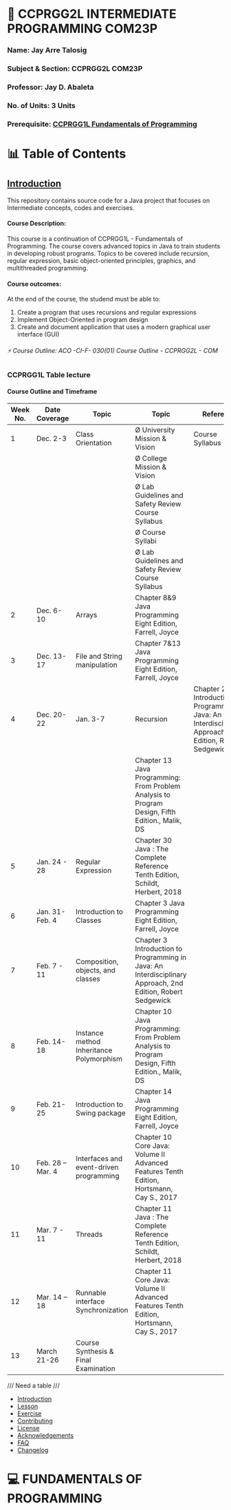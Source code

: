 # 💫 CCPRGG2L INTERMEDIATE PROGRAMMING COM23P        
### Name: Jay Arre Talosig  
### Subject & Section: CCPRGG2L COM23P   
### Professor: Jay D. Abaleta          
### No. of Units: 3 Units
### Prerequisite: [CCPRGG1L Fundamentals of Programming](https://github.com/flexycode/CCPRGG1L_FUNDAMENTALS_COM23P)

# 📊 Table of Contents

## [Introduction](#introduction)
This repository contains source code for a Java project that focuses on Intermediate concepts, codes and exercises.

#### Course Description:
This course is a continuation of CCPRGG1L - Fundamentals of Programming. The course covers advanced topics in Java to train students in developing robust programs. Topics to be covered include recursion, regular expression, basic object-oriented principles, graphics, and multithreaded programming.

#### Course outcomes:
At the end of the course, the studend must be able to:
1. Create a program that uses recursions and regular expressions
2. Implement Object-Oriented in program design
3. Create and document application that uses a modern graphical user interface (GUI)

###### ⚡ Course Outline: ACO -CI-F- 030(01) Course Outline - CCPRGG2L - COM
  
### CCPRGG1L Table lecture
#### Course Outline and Timeframe

| Week No. | Date Coverage    | Topic                                     | Topic                                                             | Reference                                                             |
|----------|------------------|-------------------------------------------|-------------------------------------------------------------------|-----------------------------------------------------------------------|
| 1        | Dec. 2-3         | Class Orientation                         | Ø University Mission & Vision                                     | Course Syllabus                                                       | 
|          |                  |                                           | Ø College Mission & Vision                                        |                                                                       |
|          |                  |                                           | Ø Lab Guidelines and Safety Review Course Syllabus                |                                                                       |
|          |                  |                                           | Ø Course Syllabi                                                  |                                                                       |
|          |                  |                                           | Ø Lab Guidelines and Safety Review Course Syllabus                |                                                                       | 
| 2        | Dec. 6-10        | Arrays                                    | Chapter 8&9 Java Programming Eight Edition, Farrell, Joyce        |
| 3        | Dec. 13-17       | File and String manipulation              | Chapter 7&13 Java Programming Eight Edition, Farrell, Joyce       |
| 4        | Dec. 20-22       | Jan. 3-7                                  | Recursion                                                         | Chapter 2 Introduction to Programming in Java: An Interdisciplinary Approach, 2nd Edition, Robert Sedgewick |
|          |                  |                                           | Chapter 13 Java Programming: From Problem Analysis to Program Design, Fifth Edition., Malik, DS |
| 5        | Jan. 24 - 28     | Regular Expression                        | Chapter 30 Java : The Complete Reference Tenth Edition, Schildt, Herbert, 2018 |
| 6        | Jan. 31- Feb. 4  | Introduction to Classes                   | Chapter 3 Java Programming Eight Edition, Farrell, Joyce            |
| 7        | Feb. 7 - 11      | Composition, objects, and classes         | Chapter 3 Introduction to Programming in Java: An Interdisciplinary Approach, 2nd Edition, Robert Sedgewick |
| 8        | Feb. 14-18       | Instance method Inheritance Polymorphism  | Chapter 10 Java Programming: From Problem Analysis to Program Design, Fifth Edition., Malik, DS |
| 9        | Feb. 21- 25      | Introduction to Swing package             | Chapter 14 Java Programming Eight Edition, Farrell, Joyce           |
| 10       | Feb. 28 – Mar. 4 | Interfaces and event-driven programming   | Chapter 10 Core Java: Volume II Advanced Features Tenth Edition, Hortsmann, Cay S., 2017 |
| 11       | Mar. 7 - 11      | Threads                                   | Chapter 11 Java : The Complete Reference Tenth Edition, Schildt, Herbert, 2018 |
| 12       | Mar. 14 – 18     | Runnable interface Synchronization        | Chapter 11 Core Java: Volume II Advanced Features Tenth Edition, Hortsmann, Cay S., 2017 |
| 13       | March 21-26      | Course Synthesis & Final Examination      |                                                                       |



/// Need a table ///

- [Introduction](#introduction)
- [Lesson](#lesson)      
- [Exercise](#%EF%B8%8Fexercise)
- [Contributing](#contributing)       
- [License](#licensee)   
- [Acknowledgements](#acknowledgements) 
- [FAQ](#faq)      
- [Changelog](#changelogs)         

# 💻 FUNDAMENTALS OF PROGRAMMING  
